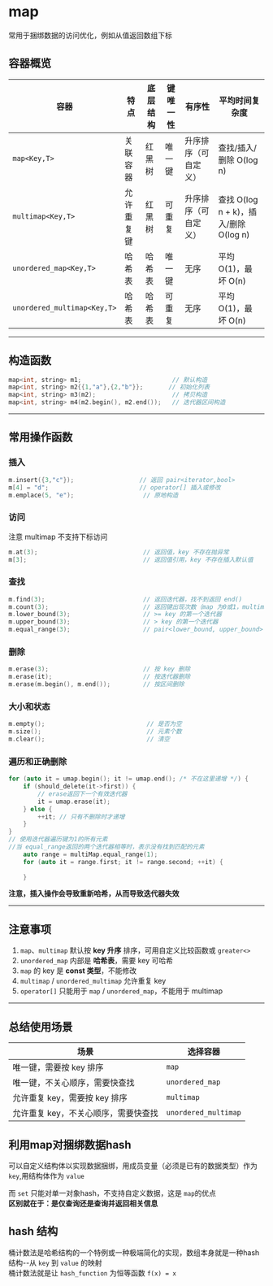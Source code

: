 # map
常用于捆绑数据的访问优化，例如从值返回数组下标
## 容器概览

| 容器                          | 特点    | 底层结构 | 键唯一性 | 有序性        | 平均时间复杂度                        |
| --------------------------- | ----- | ---- | ---- | ---------- | ------------------------------ |
| `map<Key,T>`                | 关联容器  | 红黑树  | 唯一键  | 升序排序（可自定义） | 查找/插入/删除 O(log n)              |
| `multimap<Key,T>`           | 允许重复键 | 红黑树  | 可重复  | 升序排序（可自定义） | 查找 O(log n + k)，插入/删除 O(log n) |
| `unordered_map<Key,T>`      | 哈希表   | 哈希表  | 唯一键  | 无序         | 平均 O(1)，最坏 O(n)                |
| `unordered_multimap<Key,T>` | 哈希表   | 哈希表  | 可重复  | 无序         | 平均 O(1)，最坏 O(n)                |

---



## 构造函数

```cpp
map<int, string> m1;                         // 默认构造
map<int, string> m2{{1,"a"},{2,"b"}};       // 初始化列表
map<int, string> m3(m2);                     // 拷贝构造
map<int, string> m4(m2.begin(), m2.end());   // 迭代器区间构造
```

---

## 常用操作函数

### 插入

```cpp
m.insert({3,"c"});                  // 返回 pair<iterator,bool>
m[4] = "d";                         // operator[] 插入或修改
m.emplace(5, "e");                   // 原地构造
```

### 访问
注意 multimap 不支持下标访问

```cpp
m.at(3);                             // 返回值，key 不存在抛异常
m[3];                                // 返回值引用，key 不存在插入默认值
```

### 查找

```cpp
m.find(3);                           // 返回迭代器，找不到返回 end()
m.count(3);                          // 返回键出现次数（map 为0或1，multimap >=0）
m.lower_bound(3);                    // >= key 的第一个迭代器
m.upper_bound(3);                    // > key 的第一个迭代器
m.equal_range(3);                    // pair<lower_bound, upper_bound>
```

### 删除

```cpp
m.erase(3);                          // 按 key 删除
m.erase(it);                         // 按迭代器删除
m.erase(m.begin(), m.end());         // 按区间删除
```

### 大小和状态

```cpp
m.empty();                            // 是否为空
m.size();                             // 元素个数
m.clear();                            // 清空
```
### 遍历和正确删除
```cpp
for (auto it = umap.begin(); it != umap.end(); /* 不在这里递增 */) {
    if (should_delete(it->first)) {
        // erase返回下一个有效迭代器
        it = umap.erase(it);
    } else {
        ++it; // 只有不删除时才递增
    }
}
// 使用迭代器遍历键为1的所有元素
//当 equal_range返回的两个迭代器相等时，表示没有找到匹配的元素
    auto range = multiMap.equal_range(1);
    for (auto it = range.first; it != range.second; ++it) {
        
    }
```
**注意，插入操作会导致重新哈希，从而导致迭代器失效**


---


## 注意事项

1. `map`、`multimap` 默认按 **key 升序** 排序，可用自定义比较函数或 `greater<>`
2. `unordered_map` 内部是 **哈希表**，需要 key 可哈希
3. `map` 的 key 是 **const 类型**，不能修改
4. `multimap` / `unordered_multimap` 允许重复 key
5. `operator[]` 只能用于 `map` / `unordered_map`，不能用于 multimap

---

## 总结使用场景

| 场景                   | 选择容器                 |
| -------------------- | -------------------- |
| 唯一键，需要按 key 排序       | `map`                |
| 唯一键，不关心顺序，需要快查找      | `unordered_map`      |
| 允许重复 key，需要按 key 排序  | `multimap`           |
| 允许重复 key，不关心顺序，需要快查找 | `unordered_multimap` |

## 利用map对捆绑数据hash
可以自定义结构体以实现数据捆绑，用成员变量（必须是已有的数据类型）作为 `key`,用结构体作为 `value`

而 `set` 只能对单一对象hash，不支持自定义数据，这是 `map`的优点  
**区别就在于：是仅查询还是查询并返回相关信息**
## hash 结构
桶计数法是哈希结构的一个特例或一种极端简化的实现，数组本身就是一种hash结构--从 `key` 到 `value` 的映射  
桶计数法就是让 `hash_function` 为恒等函数 `f(x) = x`

